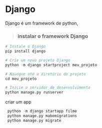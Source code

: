# Django
 Django é um framework de python, 

>### instalar o framework Django

```python
# Instale o Django
pip install django

# Crie um novo projeto Django
python -m django startproject meu_projeto

# Navegue até o diretório do projeto
cd meu_projeto

# Inicie o servidor de desenvolvimento
python manage.py runserver
```

criar um app
```python
 python -m django startapp filme
 python manage.py makemigrations
 python manage.py migrate
```